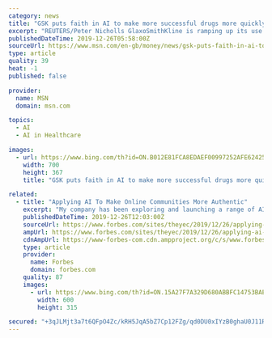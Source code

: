 ```yaml
---
category: news
title: "GSK puts faith in AI to make more successful drugs more quickly"
excerpt: "REUTERS/Peter Nicholls GlaxoSmithKline is ramping up its use of artificial intelligence and recruiting 80 AI specialists by the end of 2020 ... which involves analysing the workings and interactions of genes, and cell and gene therapy, which aims to fix genetic defects and re-engineer patients’ cells to fight disease. Wood said: “Functional ..."
publishedDateTime: 2019-12-26T05:58:00Z
sourceUrl: https://www.msn.com/en-gb/money/news/gsk-puts-faith-in-ai-to-make-more-successful-drugs-more-quickly/ar-BBYkTeA?li=AA54rU
type: article
quality: 39
heat: -1
published: false

provider:
  name: MSN
  domain: msn.com

topics:
  - AI
  - AI in Healthcare

images:
  - url: https://www.bing.com/th?id=ON.B012E81FCA8EDAEF00997252AFE62425
    width: 700
    height: 367
    title: "GSK puts faith in AI to make more successful drugs more quickly"

related:
  - title: "Applying AI To Make Online Communities More Authentic"
    excerpt: "My company has been exploring and launching a range of AI-based capabilities into our community for some time, and I’m pleased to share our insights into the benefits and challenges. Our online community and its sister site in Turkey enable our members to safely obtain personal advice, share opinions and interact with passionate yet open ..."
    publishedDateTime: 2019-12-26T12:03:00Z
    sourceUrl: https://www.forbes.com/sites/theyec/2019/12/26/applying-ai-to-make-online-communities-more-authentic/
    ampUrl: https://www.forbes.com/sites/theyec/2019/12/26/applying-ai-to-make-online-communities-more-authentic/amp/
    cdnAmpUrl: https://www-forbes-com.cdn.ampproject.org/c/s/www.forbes.com/sites/theyec/2019/12/26/applying-ai-to-make-online-communities-more-authentic/amp/
    type: article
    provider:
      name: Forbes
      domain: forbes.com
    quality: 87
    images:
      - url: https://www.bing.com/th?id=ON.15A27F7A329D680ABBFC14753BAE1645
        width: 600
        height: 315

secured: "+3qJLMjt3a7t6QFpO4Zc/kRH5JqA5bZ7Cp12FZg/qd0DU0xIYzB0ghaU0J11R6WM18QwEMyaKJwbSx6e1niFs4U4BnnqqNEQoWFzzvtP3g1y4FQ8nhc8sZRJvy/8pr/ddqVVq1TRw28IrHXuMI7j0zzWB/P8TV5zqmS0vPOLGLXgJie3ZwssU2dsdK3lC806uQKlco2Ypis/ImmHgp3NcAZxanyy9sptYNBZmGYQrPsZ/1vGA8iTB/mBp0WeUlC/HGxuInz5E9N17JCfXnuBLw==;j85wEBEdC+S+jl2AfSHoAg=="
---
```


